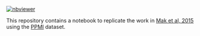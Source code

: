 [![nbviewer](https://img.shields.io/badge/view%20on-nbviewer-brightgreen.svg)](https://nbviewer.org/github/chelsieng/mak-etal-2015/blob/main/mak-etal-2015.ipynb)

This repository contains a notebook to replicate the work in [Mak et
al, 2015](https://academic.oup.com/brain/article/138/10/2974/2468704?login=true) using
the [PPMI](https://www.ppmi-info.org/) dataset.

